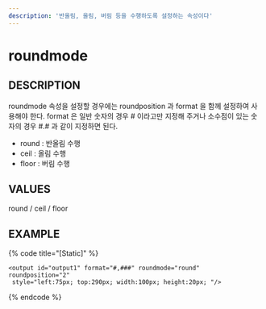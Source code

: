 ```yaml
---
description: '반올림, 올림, 버림 등을 수행하도록 설정하는 속성이다'
---
```


# roundmode

## DESCRIPTION

roundmode 속성을 설정할 경우에는 roundposition 과 format 을 함께 설정하여 사용해야 한다. format 은 일반 숫자의 경우 \# 이라고만 지정해 주거나 소수점이 있는 숫자의 경우 \#.\# 과 같이 지정하면 된다.

* round : 반올림 수행
* ceil : 올림 수행
* floor : 버림 수행

## VALUES

round / ceil / floor

## EXAMPLE

{% code title="\[Static\]" %}
```markup
<output id="output1" format="#,###" roundmode="round" roundposition="2"
 style="left:75px; top:290px; width:100px; height:20px; "/>
```
{% endcode %}

